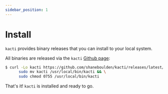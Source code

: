 ```yaml
---
sidebar_position: 1
---
```


# Install

`kacti` provides binary releases that you can install to your local system.

All binaries are released via the `kacti` [Github page](https://github.com/shaneboulden/kacti):
```bash
$ curl -Lo kacti https://github.com/shaneboulden/kacti/releases/latest/download/kacti-linux-amd64 && \
      sudo mv kacti /usr/local/bin/kacti && \
      sudo chmod 0755 /usr/local/bin/kacti
```
That's it! `kacti` is installed and ready to go.
